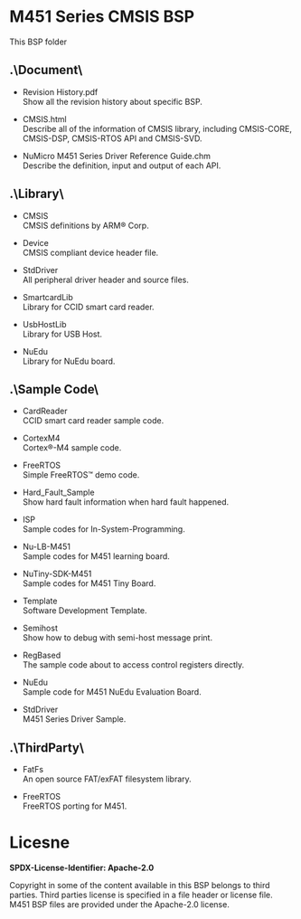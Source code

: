 # M451 Series CMSIS BSP

This BSP folder

## .\Document\


- Revision History.pdf<br>
	Show all the revision history about specific BSP.

- CMSIS.html<br>
	Describe all of the information of CMSIS library, including CMSIS-CORE, CMSIS-DSP, CMSIS-RTOS API and CMSIS-SVD.

- NuMicro M451 Series Driver Reference Guide.chm<br>
	Describe the definition, input and output of each API.

## .\Library\


- CMSIS<br>
	CMSIS definitions by ARM® Corp.

- Device<br>
	CMSIS compliant device header file.

- StdDriver<br>
	All peripheral driver header and source files.

- SmartcardLib<br>
	Library for CCID smart card reader.

- UsbHostLib<br>
	Library for USB Host.

- NuEdu<br>
	Library for NuEdu board.

## .\Sample Code\


- CardReader<br>
	CCID smart card reader sample code.

- CortexM4<br>
	Cortex®-M4 sample code.

- FreeRTOS<br>
	Simple FreeRTOS™ demo code.

- Hard\_Fault\_Sample<br>
	Show hard fault information when hard fault happened.

- ISP<br>
	Sample codes for In-System-Programming.

- Nu-LB-M451<br>
	Sample codes for M451 learning board.

- NuTiny-SDK-M451<br>
	Sample codes for M451 Tiny Board.

- Template<br>
	Software Development Template.

- Semihost<br>
	Show how to debug with semi-host message print.

- RegBased<br>
	The sample code about to access control registers directly.

- NuEdu<br>
	Sample code for M451 NuEdu Evaluation Board.

- StdDriver<br>
	M451 Series Driver Sample.

## .\ThirdParty\


- FatFs<br>
	An open source FAT/exFAT filesystem library.

- FreeRTOS<br>
	FreeRTOS porting for M451.


# Licesne

**SPDX-License-Identifier: Apache-2.0**

Copyright in some of the content available in this BSP belongs to third parties.
Third parties license is specified in a file header or license file.
M451 BSP files are provided under the Apache-2.0 license.

